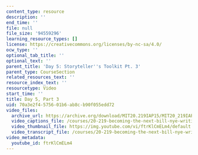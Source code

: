 ```yaml
---
content_type: resource
description: ''
end_time: ''
file: null
file_size: '94559296'
learning_resource_types: []
license: https://creativecommons.org/licenses/by-nc-sa/4.0/
ocw_type: ''
optional_tab_title: ''
optional_text: ''
parent_title: 'Day 5: Storyteller''s Toolkit Pt. 3'
parent_type: CourseSection
related_resources_text: ''
resource_index_text: ''
resourcetype: Video
start_time: ''
title: Day 5, Part 3
uid: 70a3e2f4-5756-01b6-ab8c-b90f055edd72
video_files:
  archive_url: https://archive.org/download/MIT20.219IAP15/MIT20_219IAP15_D05P3_300k.mp4
  video_captions_file: /courses/20-219-becoming-the-next-bill-nye-writing-and-hosting-the-educational-show-january-iap-2015/313481bffcb15f0eb08f70d8cf64f1b5_ftrKlCmELm4.vtt
  video_thumbnail_file: https://img.youtube.com/vi/ftrKlCmELm4/default.jpg
  video_transcript_file: /courses/20-219-becoming-the-next-bill-nye-writing-and-hosting-the-educational-show-january-iap-2015/7df3f53b598cae53c82b643c16c625a3_ftrKlCmELm4.pdf
video_metadata:
  youtube_id: ftrKlCmELm4
---
```

